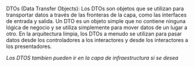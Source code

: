 DTOs (Data Transfer Objects): Los DTOs son objetos que se utilizan para transportar datos a través de las fronteras de la capa, como las interfaces de entrada y salida. Un DTO es un objeto simple que no contiene ninguna lógica de negocio y se utiliza simplemente para mover datos de un lugar a otro. En la arquitectura limpia, los DTOs a menudo se utilizan para pasar datos desde los controladores a los interactores y desde los interactores a los presentadores.

*Los DTOS tambien pueden ir en la capa de infraestructura si se desea*

